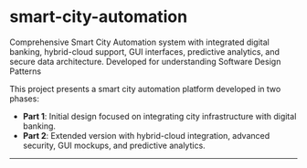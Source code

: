 # smart-city-automation
Comprehensive Smart City Automation system with integrated digital banking, hybrid-cloud support, GUI interfaces, predictive analytics, and secure data architecture. Developed for understanding Software Design Patterns 


This project presents a smart city automation platform developed in two phases:

- **Part 1**: Initial design focused on integrating city infrastructure with digital banking.
- **Part 2**: Extended version with hybrid-cloud integration, advanced security, GUI mockups, and predictive analytics.

---
